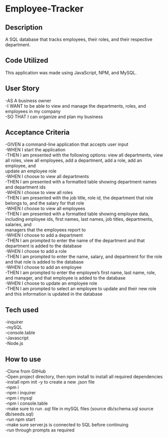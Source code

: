 # Employee-Tracker

## Description

A SQL database that tracks employees, their roles, and their respective department.

## Code Utilized

This application was made using JavaScript, NPM, and MySQL.

## User Story

-AS A business owner<br>
-I WANT to be able to view and manage the departments, roles, and employees in my company<br>
-SO THAT I can organize and plan my business<br>

## Acceptance Criteria

-GIVEN a command-line application that accepts user input<br>
-WHEN I start the application<br>
-THEN I am presented with the following options: view all departments, view all roles, view all employees, add a department, add a role, add an employee, and<br>
update an employee role<br>
-WHEN I choose to view all departments<br>
-THEN I am presented with a formatted table showing department names and department ids<br>
-WHEN I choose to view all roles<br>
-THEN I am presented with the job title, role id, the department that role belongs to, and the salary for that role<br>
-WHEN I choose to view all employees<br>
-THEN I am presented with a formatted table showing employee data, including employee ids, first names, last names, job titles, departments, salaries, and<br>
 managers that the employees report to<br>
-WHEN I choose to add a department<br>
-THEN I am prompted to enter the name of the department and that department is added to the database<br>
-WHEN I choose to add a role<br>
-THEN I am prompted to enter the name, salary, and department for the role and that role is added to the database<br>
-WHEN I choose to add an employee<br>
-THEN I am prompted to enter the employee’s first name, last name, role, and manager, and that employee is added to the database<br>
-WHEN I choose to update an employee role<br>
-THEN I am prompted to select an employee to update and their new role and this information is updated in the database<br>

## Tech used 
-inquirer<br>
-mySQL<br>
-console.table<br>
-Javascript<br>
-Node.js<br>

## How to use 
-Clone from GitHub<br>
-Open project directory, then npm install to install all required dependencies<br>
-install npm init -y to create a new .json file<br>
-npm i<br>
-npm i inquirer<br>
-npm i mysql<br>
-npm i console.table<br>
-make sure to run .sql file in mySQL files (source db/schema.sql source db/seeds.sql)<br>
-run npm start<br>
-make sure server.js is connected to SQL before continuing<br>
-run through prompts as required<br>
